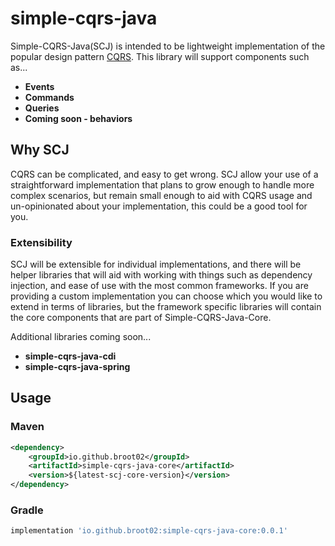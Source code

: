 # simple-cqrs-java

Simple-CQRS-Java(SCJ) is intended to be lightweight implementation of the popular design pattern
[CQRS](https://martinfowler.com/bliki/CQRS.html).
This library will support components such as...
* <b>Events</b>
* <b>Commands</b>
* <b>Queries</b>
* <b>Coming soon - behaviors</b>

## Why SCJ
CQRS can be complicated, and easy to get wrong. SCJ allow your use of a straightforward implementation that plans to 
grow enough to handle more complex scenarios, but remain small enough to aid with CQRS usage and un-opinionated about 
your implementation, this could be a good tool for you.

### Extensibility

SCJ will be extensible for individual implementations, and there will be helper libraries 
that will aid with working with things such as dependency injection, and ease of use with 
the most common frameworks. If you are providing a custom implementation you can choose which 
you would like to extend in terms of libraries, but the framework specific libraries 
will contain the core components that are part of Simple-CQRS-Java-Core.

Additional libraries coming soon...
* <b>simple-cqrs-java-cdi</b>
* <b>simple-cqrs-java-spring</b>

## Usage

### Maven

```xml
<dependency>
    <groupId>io.github.broot02</groupId>
    <artifactId>simple-cqrs-java-core</artifactId>
    <version>${latest-scj-core-version}</version>
</dependency>
```

### Gradle
```groovy
implementation 'io.github.broot02:simple-cqrs-java-core:0.0.1'
```